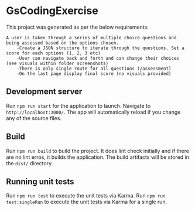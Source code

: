 # GsCodingExercise

This project was generated as per the below requirements:
   
    A user is taken through a series of multiple choice questions and being assessed based on the options chosen.
        -Create a JSON structure to iterate through the questions. Set a score for each options (1, 2, 3 etc)
        -User can navigate back and forth and can change their choices (see visuals within folder screenshots)
        -There is only single route for all questions (/assessment)
        -On the last page display final score (no visuals provided)

## Development server

Run `npm run start` for the application to launch. Navigate to `http://localhost:3000/`. The app will automatically reload if you change any of the source files.

## Build

Run `npm run build` to build the project. It does lint check initially and if there are no lint erros, it builds the application. The build artifacts will be stored in the `dist/` directory.

## Running unit tests

Run `npm run test` to execute the unit tests via Karma.
Run `npm run test:singleRun` to execute the unit tests via Karma for a single run.
